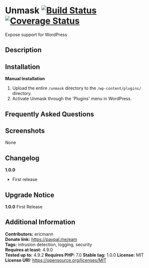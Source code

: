 # Unmask [![Build Status][travis-image]][travis-url] [![Coverage Status][coveralls-image]][coveralls-url]

Expose support for WordPress

Description
-----------


Installation
------------

**Manual Installation**

1. Upload the entire `/unmask` directory to the `/wp-content/plugins/` directory.
2. Activate Unmask through the 'Plugins' menu in WordPress.

Frequently Asked Questions
--------------------------


Screenshots
-----------

None

Changelog
---------

**1.0.0**
- First release

Upgrade Notice
--------------

**1.0.0**
First Release

Additional Information
----------------------

**Contributors:**      ericmann  
**Donate link:**       https://paypal.me/eam  
**Tags:**              intrusion detection, logging, security  
**Requires at least:** 4.9.0  
**Tested up to:**      4.9.2
**Requires PHP:**      7.0
**Stable tag:**        1.0.0
**License:**           MIT  
**License URI:**       https://opensource.org/licenses/MIT  

[travis-image]: https://travis-ci.org/ericmann/unmask.svg?branch=master
[travis-url]: https://travis-ci.org/ericmann/unmask
[coveralls-image]: https://coveralls.io/repos/ericmann/unmask/badge.svg?branch=master&service=github
[coveralls-url]: https://coveralls.io/github/ericmann/unmask?branch=master
